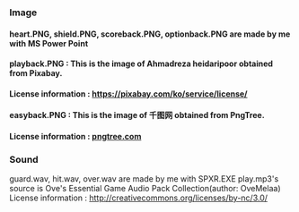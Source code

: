 ### Image
#### heart.PNG, shield.PNG, scoreback.PNG, optionback.PNG are made by me with MS Power Point
#### playback.PNG : This is the image of Ahmadreza heidaripoor obtained from Pixabay.
#### License information : https://pixabay.com/ko/service/license/
#### easyback.PNG : This is the image of 千图网 obtained from PngTree.
#### License information : <a href="https://pngtree.com/free-backgrounds">pngtree.com</a>

### Sound
guard.wav, hit.wav, over.wav are made by me with SPXR.EXE
play.mp3's source is Ove's Essential Game Audio Pack Collection(author: OveMelaa)
License information : http://creativecommons.org/licenses/by-nc/3.0/
